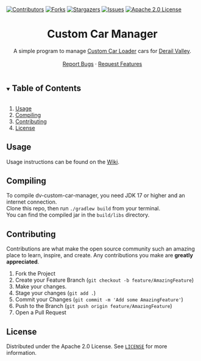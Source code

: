 [![Contributors][contributors-shield]][contributors-url]
[![Forks][forks-shield]][forks-url]
[![Stargazers][stars-shield]][stars-url]
[![Issues][issues-shield]][issues-url]
[![Apache 2.0 License][license-shield]][license-url]



<h1 align="center">Custom Car Manager</h1>
<p align="center">
  A simple program to manage <a href="https://www.nexusmods.com/derailvalley/mods/324">Custom Car Loader</a> cars for <a href="https://store.steampowered.com/app/588030">Derail Valley</a>.
  <br />
  <br />
  <a href="https://github.com/Insprill/dv-custom-car-manager/issues">Report Bugs</a>
  ·
  <a href="https://github.com/Insprill/dv-custom-car-manager/issues">Request Features</a>
</p>



<!-- TABLE OF CONTENTS -->
<details open="open">
  <summary><h2 style="display: inline-block">Table of Contents</h2></summary>
  <ol>
    <li><a href="#usage">Usage</a></li>
    <li><a href="#compiling">Compiling</a></li>
    <li><a href="#contributing">Contributing</a></li>
    <li><a href="#license">License</a></li>
  </ol>
</details>




<!-- USAGE -->

## Usage

Usage instructions can be found on the [Wiki](https://github.com/Insprill/dv-custom-car-manager/wiki).


<!-- Compiling -->

## Compiling

To compile dv-custom-car-manager, you need JDK 17 or higher and an internet connection.  
Clone this repo, then run `./gradlew build` from your terminal.  
You can find the compiled jar in the `build/libs` directory.




<!-- CONTRIBUTING -->

## Contributing

Contributions are what make the open source community such an amazing place to learn, inspire, and create. Any
contributions you make are **greatly appreciated**.

1. Fork the Project
2. Create your Feature Branch (`git checkout -b feature/AmazingFeature`)
3. Make your changes.
4. Stage your changes (`git add .`)
5. Commit your Changes (`git commit -m 'Add some AmazingFeature'`)
6. Push to the Branch (`git push origin feature/AmazingFeature`)
7. Open a Pull Request




<!-- LICENSE -->

## License

Distributed under the Apache 2.0 License. See [`LICENSE`][license-url] for more information.




<!-- MARKDOWN LINKS & IMAGES -->
<!-- https://www.markdownguide.org/basic-syntax/#reference-style-links -->

[contributors-shield]: https://img.shields.io/github/contributors/Insprill/dv-custom-car-manager.svg?style=for-the-badge
[contributors-url]: https://github.com/Insprill/dv-custom-car-manager/graphs/contributors
[forks-shield]: https://img.shields.io/github/forks/Insprill/dv-custom-car-manager.svg?style=for-the-badge
[forks-url]: https://github.com/Insprill/dv-custom-car-manager/network/members
[stars-shield]: https://img.shields.io/github/stars/Insprill/dv-custom-car-manager.svg?style=for-the-badge
[stars-url]: https://github.com/Insprill/dv-custom-car-manager/stargazers
[issues-shield]: https://img.shields.io/github/issues/Insprill/dv-custom-car-manager.svg?style=for-the-badge
[issues-url]: https://github.com/Insprill/dv-custom-car-manager/issues
[license-shield]: https://img.shields.io/github/license/Insprill/dv-custom-car-manager.svg?style=for-the-badge
[license-url]: https://github.com/Insprill/dv-custom-car-manager/blob/master/LICENSE
[maven-central-shield]: https://img.shields.io/maven-central/v/net.insprill/dv-custom-car-manager
[maven-central-url]: https://mvnrepository.com/artifact/net.insprill/dv-custom-car-manager
